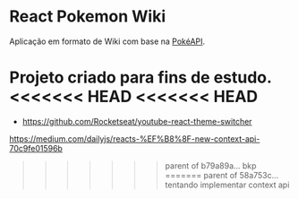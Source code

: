 # React Pokemon Wiki

Aplicação em formato de Wiki com base na [PokéAPI](https://pokeapi.co/). 

Projeto criado para fins de estudo.
<<<<<<< HEAD
<<<<<<< HEAD
=======


- https://github.com/Rocketseat/youtube-react-theme-switcher

https://medium.com/dailyjs/reacts-%EF%B8%8F-new-context-api-70c9fe01596b
>>>>>>> parent of b79a89a... bkp
=======
>>>>>>> parent of 58a753c... tentando implementar context api
